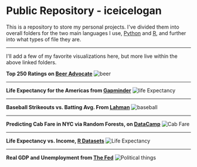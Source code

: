 # Public Repository - iceicelogan
This is a repository to store my personal projects. I've divided them into overall folders for the two main languages I use, [Python](https://github.com/iceicelogan/public/tree/master/Python) and [R](https://github.com/iceicelogan/public/tree/master/R), and further into what types of file they are.

***

I'll add a few of my favorite visualizations here, but more live within the above linked folders.

**Top 250 Ratings on [Beer Advocate](https://www.beeradvocate.com/lists/top/)**
![beer](https://i.imgur.com/Y0xrTJi.png)

***


**Life Expectancy for the Americas from [Gapminder](https://cran.r-project.org/web/packages/gapminder/index.html)**
![life Expectancy](https://i.imgur.com/cUBrWu5.png)

***

**Baseball Strikeouts vs. Batting Avg. From [Lahman](http://www.seanlahman.com/baseball-archive/statistics)**
![baseball](https://i.imgur.com/XeA1mS1.png)

***

**Predicting Cab Fare in NYC via Random Forests, on [DataCamp](https://www.datacamp.com/projects/496)**
![Cab Fare](https://i.imgur.com/7aAT6o3.jpg)

***

**Life Expectancy vs. Income, [R Datasets](https://stat.ethz.ch/R-manual/R-devel/library/datasets/html/00Index.html)**
![Life Expectancy](https://i.imgur.com/SyXb0ub.png)


***

**Real GDP and Unemployment from [The Fed](https://fred.stlouisfed.org/)**
![Political things](https://i.imgur.com/EkUDd8q.png)


